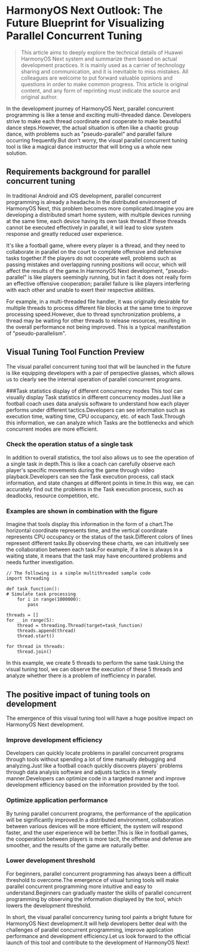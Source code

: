 # HarmonyOS Next Outlook: The Future Blueprint for Visualizing Parallel Concurrent Tuning
> This article aims to deeply explore the technical details of Huawei HarmonyOS Next system and summarize them based on actual development practices.
It is mainly used as a carrier of technology sharing and communication, and it is inevitable to miss mistakes. All colleagues are welcome to put forward valuable opinions and questions in order to make common progress.
This article is original content, and any form of reprinting must indicate the source and original author.

In the development journey of HarmonyOS Next, parallel concurrent programming is like a tense and exciting multi-threaded dance. Developers strive to make each thread coordinate and cooperate to make beautiful dance steps.However, the actual situation is often like a chaotic group dance, with problems such as "pseudo-parallel" and parallel failure occurring frequently.But don't worry, the visual parallel concurrent tuning tool is like a magical dance instructor that will bring us a whole new solution.

## Requirements background for parallel concurrent tuning
In traditional Android and iOS development, parallel concurrent programming is already a headache.In the distributed environment of HarmonyOS Next, this problem becomes more complicated.Imagine you are developing a distributed smart home system, with multiple devices running at the same time, each device having its own task thread.If these threads cannot be executed effectively in parallel, it will lead to slow system response and greatly reduced user experience.

It's like a football game, where every player is a thread, and they need to collaborate in parallel on the court to complete offensive and defensive tasks together.If the players do not cooperate well, problems such as passing mistakes and overlapping running positions will occur, which will affect the results of the game.In HarmonyOS Next development, "pseudo-parallel" is like players seemingly running, but in fact it does not really form an effective offensive cooperation; parallel failure is like players interfering with each other and unable to exert their respective abilities.

For example, in a multi-threaded file handler, it was originally desirable for multiple threads to process different file blocks at the same time to improve processing speed.However, due to thread synchronization problems, a thread may be waiting for other threads to release resources, resulting in the overall performance not being improved. This is a typical manifestation of "pseudo-parallelism".

## Visual Tuning Tool Function Preview
The visual parallel concurrent tuning tool that will be launched in the future is like equipping developers with a pair of perspective glasses, which allows us to clearly see the internal operation of parallel concurrent programs.

###Task statistics display of different concurrency modes
This tool can visually display Task statistics in different concurrency modes.Just like a football coach uses data analysis software to understand how each player performs under different tactics.Developers can see information such as execution time, waiting time, CPU occupancy, etc. of each Task.Through this information, we can analyze which Tasks are the bottlenecks and which concurrent modes are more efficient.

### Check the operation status of a single task
In addition to overall statistics, the tool also allows us to see the operation of a single task in depth.This is like a coach can carefully observe each player's specific movements during the game through video playback.Developers can see the Task execution process, call stack information, and state changes at different points in time.In this way, we can accurately find out the problems in the Task execution process, such as deadlocks, resource competition, etc.

### Examples are shown in combination with the figure
Imagine that tools display this information in the form of a chart.The horizontal coordinate represents time, and the vertical coordinate represents CPU occupancy or the status of the task.Different colors of lines represent different tasks.By observing these charts, we can intuitively see the collaboration between each task.For example, if a line is always in a waiting state, it means that the task may have encountered problems and needs further investigation.

```cj
// The following is a simple multithreaded sample code
import threading

def task_function():
# Simulate task processing
    for i in range(1000000):
        pass

threads = []
for _ in range(5):
    thread = threading.Thread(target=task_function)
    threads.append(thread)
    thread.start()

for thread in threads:
    thread.join()
```

In this example, we create 5 threads to perform the same task.Using the visual tuning tool, we can observe the execution of these 5 threads and analyze whether there is a problem of inefficiency in parallel.

## The positive impact of tuning tools on development
The emergence of this visual tuning tool will have a huge positive impact on HarmonyOS Next development.

### Improve development efficiency
Developers can quickly locate problems in parallel concurrent programs through tools without spending a lot of time manually debugging and analyzing.Just like a football coach quickly discovers players' problems through data analysis software and adjusts tactics in a timely manner.Developers can optimize code in a targeted manner and improve development efficiency based on the information provided by the tool.

### Optimize application performance
By tuning parallel concurrent programs, the performance of the application will be significantly improved.In a distributed environment, collaboration between various devices will be more efficient, the system will respond faster, and the user experience will be better.This is like in football games, the cooperation between players is more tacit, the offense and defense are smoother, and the results of the game are naturally better.

### Lower development threshold
For beginners, parallel concurrent programming has always been a difficult threshold to overcome.The emergence of visual tuning tools will make parallel concurrent programming more intuitive and easy to understand.Beginners can gradually master the skills of parallel concurrent programming by observing the information displayed by the tool, which lowers the development threshold.

In short, the visual parallel concurrency tuning tool paints a bright future for HarmonyOS Next development.It will help developers better deal with the challenges of parallel concurrent programming, improve application performance and development efficiency.Let us look forward to the official launch of this tool and contribute to the development of HarmonyOS Next!
